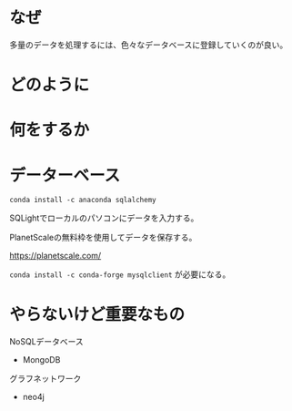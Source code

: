 # なぜ
多量のデータを処理するには、色々なデータベースに登録していくのが良い。

# どのように


# 何をするか


# データーベース

```
conda install -c anaconda sqlalchemy
```

SQLightでローカルのパソコンにデータを入力する。


PlanetScaleの無料枠を使用してデータを保存する。

https://planetscale.com/

`conda install -c conda-forge mysqlclient`
が必要になる。


# やらないけど重要なもの

NoSQLデータベース
- MongoDB

グラフネットワーク
- neo4j


